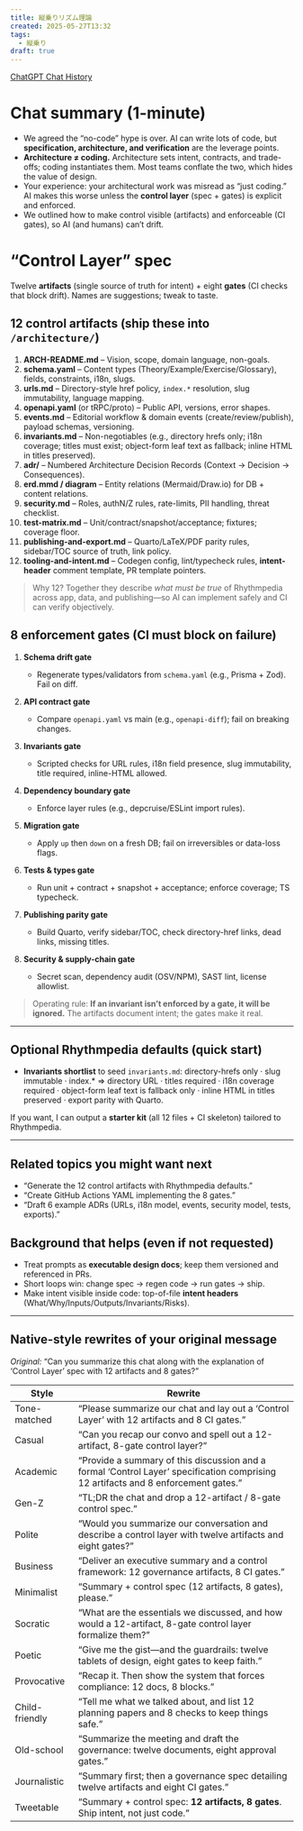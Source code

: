 ```yaml
---
title: 縦乗りリズム理論
created: 2025-05-27T13:32
tags:
  - 縦乗り
draft: true
---
```


[ChatGPT Chat History ](https://chatgpt.com/g/g-p-682db11348608191a393f6d13c3905e8-others/c/689b3554-c4e4-832c-8c3e-2f0b20b86029)


# Chat summary (1-minute)

* We agreed the “no-code” hype is over. AI can write lots of code, but **specification, architecture, and verification** are the leverage points.
* **Architecture ≠ coding.** Architecture sets intent, contracts, and trade-offs; coding instantiates them. Most teams conflate the two, which hides the value of design.
* Your experience: your architectural work was misread as “just coding.” AI makes this worse unless the **control layer** (spec + gates) is explicit and enforced.
* We outlined how to make control visible (artifacts) and enforceable (CI gates), so AI (and humans) can’t drift.

# “Control Layer” spec

Twelve **artifacts** (single source of truth for intent) + eight **gates** (CI checks that block drift). Names are suggestions; tweak to taste.

## 12 control artifacts (ship these into `/architecture/`)

1. **ARCH-README.md** – Vision, scope, domain language, non-goals.
2. **schema.yaml** – Content types (Theory/Example/Exercise/Glossary), fields, constraints, i18n, slugs.
3. **urls.md** – Directory-style href policy, `index.*` resolution, slug immutability, language mapping.
4. **openapi.yaml** (or tRPC/proto) – Public API, versions, error shapes.
5. **events.md** – Editorial workflow & domain events (create/review/publish), payload schemas, versioning.
6. **invariants.md** – Non-negotiables (e.g., directory hrefs only; i18n coverage; titles must exist; object-form leaf text as fallback; inline HTML in titles preserved).
7. **adr/** – Numbered Architecture Decision Records (Context → Decision → Consequences).
8. **erd.mmd / diagram** – Entity relations (Mermaid/Draw\.io) for DB + content relations.
9. **security.md** – Roles, authN/Z rules, rate-limits, PII handling, threat checklist.
10. **test-matrix.md** – Unit/contract/snapshot/acceptance; fixtures; coverage floor.
11. **publishing-and-export.md** – Quarto/LaTeX/PDF parity rules, sidebar/TOC source of truth, link policy.
12. **tooling-and-intent.md** – Codegen config, lint/typecheck rules, **intent-header** comment template, PR template pointers.

> Why 12? Together they describe *what must be true* of Rhythmpedia across app, data, and publishing—so AI can implement safely and CI can verify objectively.

## 8 enforcement gates (CI must block on failure)

1. **Schema drift gate**

   * Regenerate types/validators from `schema.yaml` (e.g., Prisma + Zod). Fail on diff.
2. **API contract gate**

   * Compare `openapi.yaml` vs main (e.g., `openapi-diff`); fail on breaking changes.
3. **Invariants gate**

   * Scripted checks for URL rules, i18n field presence, slug immutability, title required, inline-HTML allowed.
4. **Dependency boundary gate**

   * Enforce layer rules (e.g., depcruise/ESLint import rules).
5. **Migration gate**

   * Apply `up` then `down` on a fresh DB; fail on irreversibles or data-loss flags.
6. **Tests & types gate**

   * Run unit + contract + snapshot + acceptance; enforce coverage; TS typecheck.
7. **Publishing parity gate**

   * Build Quarto, verify sidebar/TOC, check directory-href links, dead links, missing titles.
8. **Security & supply-chain gate**

   * Secret scan, dependency audit (OSV/NPM), SAST lint, license allowlist.

> Operating rule: **If an invariant isn’t enforced by a gate, it will be ignored.** The artifacts document intent; the gates make it real.

---

## Optional Rhythmpedia defaults (quick start)

* **Invariants shortlist** to seed `invariants.md`:
  directory-hrefs only · slug immutable · index.\* ⇒ directory URL · titles required · i18n coverage required · object-form leaf text is fallback only · inline HTML in titles preserved · export parity with Quarto.

If you want, I can output a **starter kit** (all 12 files + CI skeleton) tailored to Rhythmpedia.

---

## Related topics you might want next

* “Generate the 12 control artifacts with Rhythmpedia defaults.”
* “Create GitHub Actions YAML implementing the 8 gates.”
* “Draft 6 example ADRs (URLs, i18n model, events, security model, tests, exports).”

## Background that helps (even if not requested)

* Treat prompts as **executable design docs**; keep them versioned and referenced in PRs.
* Short loops win: change spec → regen code → run gates → ship.
* Make intent visible inside code: top-of-file **intent headers** (What/Why/Inputs/Outputs/Invariants/Risks).

---

## Native-style rewrites of your original message

*Original:* “Can you summarize this chat along with the explanation of ‘Control Layer’ spec with 12 artifacts and 8 gates?”

| Style          | Rewrite                                                                                                                            |
| -------------- | ---------------------------------------------------------------------------------------------------------------------------------- |
| Tone-matched   | “Please summarize our chat and lay out a ‘Control Layer’ with 12 artifacts and 8 CI gates.”                                        |
| Casual         | “Can you recap our convo and spell out a 12-artifact, 8-gate control layer?”                                                       |
| Academic       | “Provide a summary of this discussion and a formal ‘Control Layer’ specification comprising 12 artifacts and 8 enforcement gates.” |
| Gen-Z          | “TL;DR the chat and drop a 12-artifact / 8-gate control spec.”                                                                     |
| Polite         | “Would you summarize our conversation and describe a control layer with twelve artifacts and eight gates?”                         |
| Business       | “Deliver an executive summary and a control framework: 12 governance artifacts, 8 CI gates.”                                       |
| Minimalist     | “Summary + control spec (12 artifacts, 8 gates), please.”                                                                          |
| Socratic       | “What are the essentials we discussed, and how would a 12-artifact, 8-gate control layer formalize them?”                          |
| Poetic         | “Give me the gist—and the guardrails: twelve tablets of design, eight gates to keep faith.”                                        |
| Provocative    | “Recap it. Then show the system that forces compliance: 12 docs, 8 blocks.”                                                        |
| Child-friendly | “Tell me what we talked about, and list 12 planning papers and 8 checks to keep things safe.”                                      |
| Old-school     | “Summarize the meeting and draft the governance: twelve documents, eight approval gates.”                                          |
| Journalistic   | “Summary first; then a governance spec detailing twelve artifacts and eight CI gates.”                                             |
| Tweetable      | “Summary + control spec: **12 artifacts, 8 gates**. Ship intent, not just code.”                                                   |
